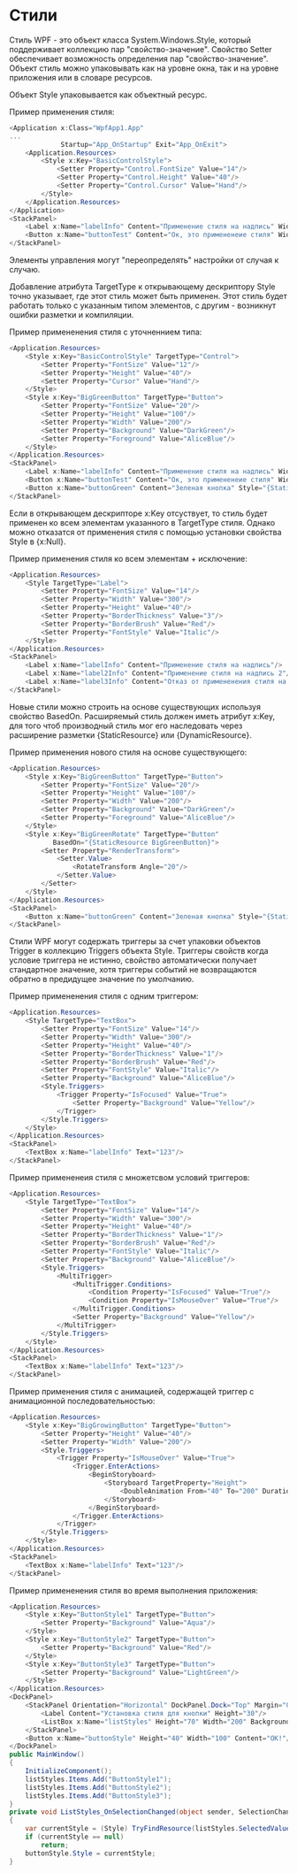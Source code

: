 # Стили

Стиль WPF - это объект класса System.Windows.Style, который поддерживает коллекцию пар "свойство-значение". Свойство Setter обеспечивает возможность определения пар "свойство-значение". Объект стиль можно упаковывать как на уровне окна, так и на уровне приложения или в словаре ресурсов.

Объект Style упаковывается как объектный ресурс. 

Пример применения стиля:

```csharp
<Application x:Class="WpfApp1.App"
...
             Startup="App_OnStartup" Exit="App_OnExit">
    <Application.Resources>
        <Style x:Key="BasicControlStyle">
            <Setter Property="Control.FontSize" Value="14"/>
            <Setter Property="Control.Height" Value="40"/>
            <Setter Property="Control.Cursor" Value="Hand"/>
        </Style>
    </Application.Resources>
</Application>
<StackPanel>
    <Label x:Name="labelInfo" Content="Применение стиля на надпись" Width="300" Style="{StaticResource BasicControlStyle}"/>
    <Button x:Name="buttonTest" Content="Ок, это примененеие стиля" Width="250" Style="{StaticResource BasicControlStyle}"/>
</StackPanel>
```

Элементы управления могут "переопределять" настройки от случая к случаю. 

Добавление атрибута TargetType к открывающему дескриптору Style точно указывает, где этот стиль может быть применен. Этот стиль будет работать только с указанным типом элементов, с другим - возникнут ошибки разметки и компиляции.

Пример примененения стиля с уточненнием типа:

```csharp
<Application.Resources>
    <Style x:Key="BasicControlStyle" TargetType="Control">
        <Setter Property="FontSize" Value="12"/>
        <Setter Property="Height" Value="40"/>
        <Setter Property="Cursor" Value="Hand"/>
    </Style>
    <Style x:Key="BigGreenButton" TargetType="Button">
        <Setter Property="FontSize" Value="20"/>
        <Setter Property="Height" Value="100"/>
        <Setter Property="Width" Value="200"/>
        <Setter Property="Background" Value="DarkGreen"/>
        <Setter Property="Foreground" Value="AliceBlue"/>
    </Style>
</Application.Resources>
<StackPanel>
    <Label x:Name="labelInfo" Content="Применение стиля на надпись" Width="500" Style="{StaticResource BasicControlStyle}"/>
    <Button x:Name="buttonTest" Content="Ок, это примененеие стиля" Width="250" Style="{StaticResource BasicControlStyle}"/>
    <Button x:Name="buttonGreen" Content="Зеленая кнопка" Style="{StaticResource BigGreenButton}"/>
</StackPanel>
```

Если в открывающем дескрипторе x:Key отсуствует, то стиль будет применен ко всем элементам указанного в TargetType стиля. Однако можно отказатся от применения стиля с помощью установки свойства Style в {x:Null}.

Пример применения стиля ко всем элементам + исключение:

```csharp
<Application.Resources>
    <Style TargetType="Label">
        <Setter Property="FontSize" Value="14"/>
        <Setter Property="Width" Value="300"/>
        <Setter Property="Height" Value="40"/>
        <Setter Property="BorderThickness" Value="3"/>
        <Setter Property="BorderBrush" Value="Red"/>
        <Setter Property="FontStyle" Value="Italic"/>
    </Style>
</Application.Resources>
<StackPanel>
    <Label x:Name="labelInfo" Content="Применение стиля на надпись"/>
    <Label x:Name="label2Info" Content="Применение стиля на надпись 2"/>
    <Label x:Name="label3Info" Content="Отказ от примененения стиля на надпись 3" Style="{x:Null}"/>
</StackPanel>
```

Новые стили можно строить на основе существующих используя свойство BasedOn. Расширяемый стиль должен иметь атрибут x:Key, для того чтоб производный стиль мог его наследовать через расширение разметки {StaticResource} или {DynamicResource}.

Пример применения нового стиля на основе существующего:

```csharp
<Application.Resources>
    <Style x:Key="BigGreenButton" TargetType="Button">
        <Setter Property="FontSize" Value="20"/>
        <Setter Property="Height" Value="100"/>
        <Setter Property="Width" Value="200"/>
        <Setter Property="Background" Value="DarkGreen"/>
        <Setter Property="Foreground" Value="AliceBlue"/>
    </Style>
    <Style x:Key="BigGreenRotate" TargetType="Button"
           BasedOn="{StaticResource BigGreenButton}">
        <Setter Property="RenderTransform">
            <Setter.Value>
                <RotateTransform Angle="20"/>
            </Setter.Value>
        </Setter>
    </Style>
</Application.Resources>
<StackPanel>
    <Button x:Name="buttonGreen" Content="Зеленая кнопка" Style="{StaticResource BigGreenRotate}"/>
</StackPanel>
```

Стили WPF могут содержать триггеры за счет упаковки объектов Trigger в коллекцию Triggers объекта Style. Триггеры свойств когда условие триггера не истинно, свойство автоматически получает стандартное значение, хотя триггеры событий не возвращаются обратно в предидущее значение по умолчанию.

Пример примененения стиля с одним триггером:

```csharp
<Application.Resources>
    <Style TargetType="TextBox">
        <Setter Property="FontSize" Value="14"/>
        <Setter Property="Width" Value="300"/>
        <Setter Property="Height" Value="40"/>
        <Setter Property="BorderThickness" Value="1"/>
        <Setter Property="BorderBrush" Value="Red"/>
        <Setter Property="FontStyle" Value="Italic"/>
        <Setter Property="Background" Value="AliceBlue"/>
        <Style.Triggers>
            <Trigger Property="IsFocused" Value="True">
                <Setter Property="Background" Value="Yellow"/>
            </Trigger>
        </Style.Triggers>
    </Style>
</Application.Resources>
<StackPanel>
    <TextBox x:Name="labelInfo" Text="123"/>
</StackPanel>
```

Пример примененеия стиля с множетсвом условий триггеров:

```csharp
<Application.Resources>
    <Style TargetType="TextBox">
        <Setter Property="FontSize" Value="14"/>
        <Setter Property="Width" Value="300"/>
        <Setter Property="Height" Value="40"/>
        <Setter Property="BorderThickness" Value="1"/>
        <Setter Property="BorderBrush" Value="Red"/>
        <Setter Property="FontStyle" Value="Italic"/>
        <Setter Property="Background" Value="AliceBlue"/>
        <Style.Triggers>
            <MultiTrigger>
                <MultiTrigger.Conditions>
                    <Condition Property="IsFocused" Value="True"/>
                    <Condition Property="IsMouseOver" Value="True"/>
                </MultiTrigger.Conditions>
                <Setter Property="Background" Value="Yellow"/>
            </MultiTrigger>
        </Style.Triggers>
    </Style>
</Application.Resources>
<StackPanel>
    <TextBox x:Name="labelInfo" Text="123"/>
</StackPanel>
```

Пример применения стиля с анимацией, содержащей триггер с анимационной последовательностью:

```csharp
<Application.Resources>
    <Style x:Key="BigGrowingButton" TargetType="Button">
        <Setter Property="Height" Value="40"/>
        <Setter Property="Width" Value="200"/>
        <Style.Triggers>
            <Trigger Property="IsMouseOver" Value="True">
                <Trigger.EnterActions>
                    <BeginStoryboard>
                        <Storyboard TargetProperty="Height">
                            <DoubleAnimation From="40" To="200" Duration="0:0:5" AutoReverse="True"/>
                        </Storyboard>
                    </BeginStoryboard>
                </Trigger.EnterActions>
            </Trigger>
        </Style.Triggers>
    </Style>
</Application.Resources>
<StackPanel>
    <TextBox x:Name="labelInfo" Text="123"/>
</StackPanel>
```

Пример примененения стиля во время выполнения приложения:

```csharp
<Application.Resources>
    <Style x:Key="ButtonStyle1" TargetType="Button">
        <Setter Property="Background" Value="Aqua"/>
    </Style>
    <Style x:Key="ButtonStyle2" TargetType="Button">
        <Setter Property="Background" Value="Red"/>
    </Style>
    <Style x:Key="ButtonStyle3" TargetType="Button">
        <Setter Property="Background" Value="LightGreen"/>
    </Style>
</Application.Resources>
<DockPanel>
    <StackPanel Orientation="Horizontal" DockPanel.Dock="Top" Margin="0,0,0,50">
        <Label Content="Установка стиля для кнопки" Height="30"/>
        <ListBox x:Name="listStyles" Height="70" Width="200" Background="LightCyan" SelectionChanged="ListStyles_OnSelectionChanged"></ListBox>
    </StackPanel>
    <Button x:Name="buttonStyle" Height="40" Width="100" Content="OK!"/>
</DockPanel>
public MainWindow()
{
    InitializeComponent();
    listStyles.Items.Add("ButtonStyle1");
    listStyles.Items.Add("ButtonStyle2");
    listStyles.Items.Add("ButtonStyle3");
}
private void ListStyles_OnSelectionChanged(object sender, SelectionChangedEventArgs e)
{
    var currentStyle = (Style) TryFindResource(listStyles.SelectedValue);
    if (currentStyle == null)
        return;
    buttonStyle.Style = currentStyle;
}
```







